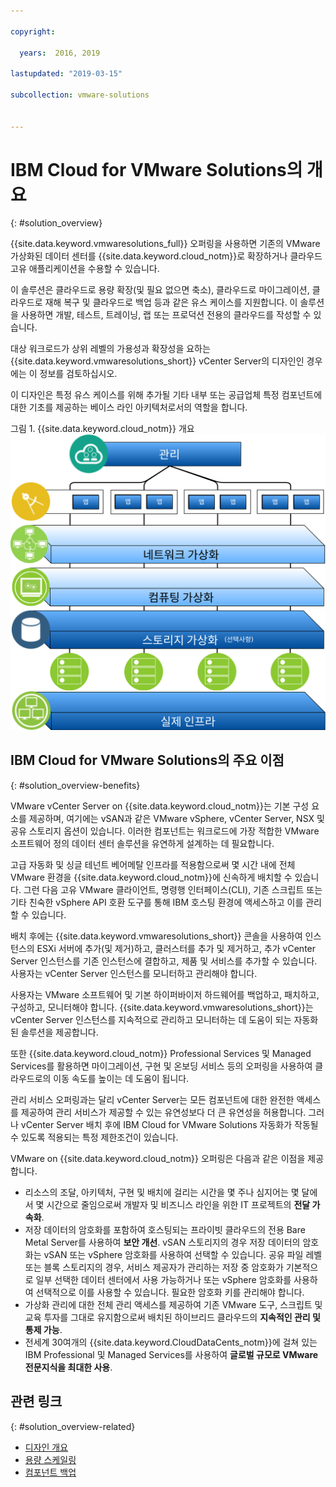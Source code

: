 ```yaml
---

copyright:

  years:  2016, 2019

lastupdated: "2019-03-15"

subcollection: vmware-solutions


---
```


# IBM Cloud for VMware Solutions의 개요
{: #solution_overview}

{{site.data.keyword.vmwaresolutions_full}} 오퍼링을 사용하면 기존의 VMware 가상화된 데이터 센터를 {{site.data.keyword.cloud_notm}}로 확장하거나 클라우드 고유 애플리케이션을 수용할 수 있습니다.

이 솔루션은 클라우드로 용량 확장(및 필요 없으면 축소), 클라우드로 마이그레이션, 클라우드로 재해 복구 및 클라우드로 백업 등과 같은 유스 케이스를 지원합니다. 이 솔루션을 사용하면 개발, 테스트, 트레이닝, 랩 또는 프로덕션 전용의 클라우드를 작성할 수 있습니다.

대상 워크로드가 상위 레벨의 가용성과 확장성을 요하는 {{site.data.keyword.vmwaresolutions_short}} vCenter Server의 디자인인 경우에는 이 정보를 검토하십시오.

이 디자인은 특정 유스 케이스를 위해 추가될 기타 내부 또는 공급업체 특정 컴포넌트에 대한 기초를 제공하는 베이스 라인 아키텍처로서의 역할을 합니다.

그림 1. {{site.data.keyword.cloud_notm}} 개요
![VMware on {{site.data.keyword.cloud_notm}} 개요](vcsv4radiagrams-ra-variationsonatheme.svg "솔루션은 애플리케이션이 실행될 수 있는 VM에서 사용할 컴퓨팅, 네트워크 및 선택적으로 스토리지 리소스를 가상화합니다.")

## IBM Cloud for VMware Solutions의 주요 이점
{: #solution_overview-benefits}

VMware vCenter Server on {{site.data.keyword.cloud_notm}}는 기본 구성 요소를 제공하며, 여기에는 vSAN과 같은 VMware vSphere, vCenter Server, NSX 및 공유 스토리지 옵션이 있습니다. 이러한 컴포넌트는 워크로드에 가장 적합한 VMware 소프트웨어 정의 데이터 센터 솔루션을 유연하게 설계하는 데 필요합니다.

고급 자동화 및 싱글 테넌트 베어메탈 인프라를 적용함으로써 몇 시간 내에 전체 VMware 환경을 {{site.data.keyword.cloud_notm}}에 신속하게 배치할 수 있습니다. 그런 다음 고유 VMware 클라이언트, 명령행 인터페이스(CLI), 기존 스크립트 또는 기타 친숙한 vSphere API 호환 도구를 통해 IBM 호스팅 환경에 액세스하고 이를 관리할 수 있습니다.

배치 후에는 {{site.data.keyword.vmwaresolutions_short}} 콘솔을 사용하여 인스턴스의 ESXi 서버에 추가(및 제거)하고, 클러스터를 추가 및 제거하고, 추가 vCenter Server 인스턴스를 기존 인스턴스에 결합하고, 제품 및 서비스를 추가할 수 있습니다. 사용자는 vCenter Server 인스턴스를 모니터하고 관리해야 합니다.

사용자는 VMware 소프트웨어 및 기본 하이퍼바이저 하드웨어를 백업하고, 패치하고, 구성하고, 모니터해야 합니다. {{site.data.keyword.vmwaresolutions_short}}는 vCenter Server 인스턴스를 지속적으로 관리하고 모니터하는 데 도움이 되는 자동화된 솔루션을 제공합니다.

또한 {{site.data.keyword.cloud_notm}} Professional Services 및 Managed Services를 활용하면 마이그레이션, 구현 및 온보딩 서비스 등의 오퍼링을 사용하여 클라우드로의 이동 속도를 높이는 데 도움이 됩니다.

관리 서비스 오퍼링과는 달리 vCenter Server는 모든 컴포넌트에 대한 완전한 액세스를 제공하여 관리 서비스가 제공할 수 있는 유연성보다 더 큰 유연성을 허용합니다. 그러나 vCenter Server 배치 후에 IBM Cloud for VMware Solutions 자동화가 작동될 수 있도록 적용되는 특정 제한조건이 있습니다.

VMware on {{site.data.keyword.cloud_notm}} 오퍼링은 다음과 같은 이점을 제공합니다.

* 리소스의 조달, 아키텍처, 구현 및 배치에 걸리는 시간을 몇 주나 심지어는 몇 달에서 몇 시간으로 줄임으로써 개발자 및 비즈니스 라인을 위한 IT 프로젝트의 **전달 가속화**.
* 저장 데이터의 암호화를 포함하여 호스팅되는 프라이빗 클라우드의 전용 Bare Metal Server를 사용하여 **보안 개선**. vSAN 스토리지의 경우 저장 데이터의 암호화는 vSAN 또는 vSphere 암호화를 사용하여 선택할 수 있습니다. 공유 파일 레벨 또는 블록 스토리지의 경우, 서비스 제공자가 관리하는 저장 중  암호화가 기본적으로 일부 선택한 데이터 센터에서 사용 가능하거나 또는 vSphere 암호화를 사용하여 선택적으로 이를 사용할 수 있습니다. 필요한 암호화 키를 관리해야 합니다.
* 가상화 관리에 대한 전체 관리 액세스를 제공하여 기존 VMware 도구, 스크립트 및 교육 투자를 그대로 유지함으로써 배치된 하이브리드 클라우드의 **지속적인 관리 및 통제 가능**.
* 전세계 30여개의 {{site.data.keyword.CloudDataCents_notm}}에 걸쳐 있는 IBM Professional 및 Managed Services를 사용하여 **글로벌 규모로 VMware 전문지식을 최대한 사용**.

## 관련 링크
{: #solution_overview-related}

* [디자인 개요](/docs/services/vmwaresolutions/archiref/solution?topic=vmware-solutions-design_overview)
* [용량 스케일링](/docs/services/vmwaresolutions/archiref/solution?topic=vmware-solutions-solution_scaling)
* [컴포넌트 백업](/docs/services/vmwaresolutions/archiref/solution?topic=vmware-solutions-solution_backingup)
